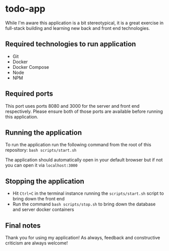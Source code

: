 # todo-app

While I'm aware this application is a bit stereotypical, it is a great exercise in full-stack
building and learning new back and front end technologies.

## Required technologies to run application
* Git
* Docker
* Docker Compose
* Node
* NPM

## Required ports

This port uses ports 8080 and 3000 for the server and front end respectively.
Please ensure both of those ports are available before running this application.

## Running the application

To run the application run the following command from the root of this repository:
`bash scripts/start.sh`

The application should automatically open in your default browser but if not you can open it via
`localhost:3000`

## Stopping the application

* Hit `Ctrl+C` in the terminal instance running the `scripts/start.sh` script to bring down the front end
* Run the command `bash scripts/stop.sh` to bring down the database and server docker containers

## Final notes

Thank you for using my application!  As always, feedback and constructive criticism are always welcome!
